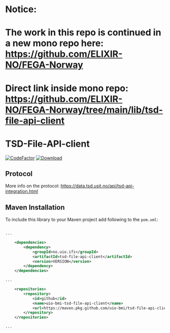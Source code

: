 # Notice: 
# The work in this repo is continued in a new mono repo here: https://github.com/ELIXIR-NO/FEGA-Norway
# Direct link inside mono repo: https://github.com/ELIXIR-NO/FEGA-Norway/tree/main/lib/tsd-file-api-client

# TSD-File-API-client
[![CodeFactor](https://www.codefactor.io/repository/github/uio-bmi/tsd-file-api-client/badge)](https://www.codefactor.io/repository/github/uio-bmi/tsd-file-api-client)
[![Download](https://img.shields.io/badge/GitHub%20Packages-Download-GREEN)](https://maven.pkg.github.com/uio-bmi/tsd-file-api-client/no.uio.ifi.tsd-file-api-client/2.0.0/tsd-file-api-client-2.0.0.jar)
## Protocol

More info on the protocol: https://data.tsd.usit.no/api/tsd-api-integration.html

## Maven Installation
To include this library to your Maven project add following to the `pom.xml`:

```xml

...

    <dependencies>
        <dependency>
            <groupId>no.uio.ifi</groupId>
            <artifactId>tsd-file-api-client</artifactId>
            <version>VERSION</version>
        </dependency>
    </dependencies>

...

    <repositories>
        <repository>
            <id>github</id>
            <name>uio-bmi-tsd-file-api-client</name>
            <url>https://maven.pkg.github.com/uio-bmi/tsd-file-api-client</url>
        </repository>
    </repositories>

...

```
